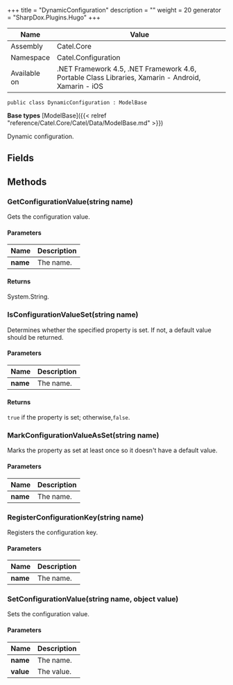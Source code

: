 

+++
title = "DynamicConfiguration" 
description = ""
weight = 20
generator = "SharpDox.Plugins.Hugo"
+++

Name|Value
---|---
Assembly|Catel.Core
Namespace|Catel.Configuration
Available on|.NET Framework 4.5, .NET Framework 4.6, Portable Class Libraries, Xamarin - Android, Xamarin - iOS

```
public class DynamicConfiguration : ModelBase
```

**Base types**
[ModelBase]({{< relref "reference/Catel.Core/Catel/Data/ModelBase.md" >}})

Dynamic configuration.

## Fields

## Methods

### GetConfigurationValue(string name)

Gets the configuration value.

#### Parameters

Name|Description
---|---
**name**|The name.

#### Returns

System.String.

### IsConfigurationValueSet(string name)

Determines whether the specified property is set. If not, a default value should be returned.

#### Parameters

Name|Description
---|---
**name**|The name.

#### Returns

`true` if the property is set; otherwise,`false`.

### MarkConfigurationValueAsSet(string name)

Marks the property as set at least once so it doesn't have a default value.

#### Parameters

Name|Description
---|---
**name**|The name.

### RegisterConfigurationKey(string name)

Registers the configuration key.

#### Parameters

Name|Description
---|---
**name**|The name.

### SetConfigurationValue(string name, object value)

Sets the configuration value.

#### Parameters

Name|Description
---|---
**name**|The name.
**value**|The value.

